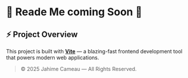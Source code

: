 # 🚧 Reade Me coming Soon 🚧

## ⚡ Project Overview

This project is built with **[Vite](https://vitejs.dev/)** — a blazing-fast frontend development tool that powers modern web applications.

> © 2025 Jahime Cameau — All Rights Reserved.
